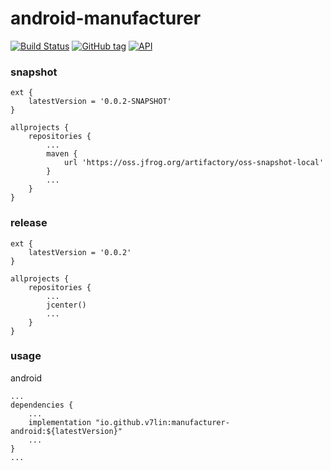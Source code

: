 # android-manufacturer

[![Build Status](https://cloud.drone.io/api/badges/v7lin/android-manufacturer/status.svg)](https://cloud.drone.io/v7lin/android-manufacturer)
[![GitHub tag](https://img.shields.io/github/tag/v7lin/android-manufacturer.svg)](https://github.com/v7lin/android-manufacturer/releases)
[![API](https://img.shields.io/badge/API-14%2B-brightgreen.svg?style=flat)](https://android-arsenal.com/api?level=14)

### snapshot

````
ext {
    latestVersion = '0.0.2-SNAPSHOT'
}

allprojects {
    repositories {
        ...
        maven {
            url 'https://oss.jfrog.org/artifactory/oss-snapshot-local'
        }
        ...
    }
}
````

### release

````
ext {
    latestVersion = '0.0.2'
}

allprojects {
    repositories {
        ...
        jcenter()
        ...
    }
}
````

### usage

android
````
...
dependencies {
    ...
    implementation "io.github.v7lin:manufacturer-android:${latestVersion}"
    ...
}
...
````
